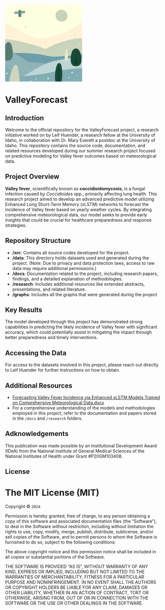 <img src="docs/images/logo.webp" alt="interpolate logo" width="250">

# ValleyForecast

## Introduction
Welcome to the official repository for the ValleyForecast project, a  research initiative worked on by Leif Huender, a research fellow at the University of Idaho, in collaboration with Dr. Mary Everett a postdoc at the University of Idaho. This repository contains the source code, documentation, and related resources developed during our summer research project focused on predictive modeling for Valley fever outcomes based on meteorological data.

## Project Overview
**Valley fever**, scientifically known as **coccidioidomycosis**, is a fungal infection caused by *Coccidioides* spp., primarily affecting lung health. This research project aimed to develop an advanced predictive model utilizing Enhanced Long Short-Term Memory (xLSTM) networks to forecast the incidence of Valley fever based on yearly weather cycles. By integrating comprehensive meteorological data, our model seeks to provide early insights that could be crucial for healthcare preparedness and response strategies.

## Repository Structure
- **/src**: Contains all source codes developed for the project.
- **/data**: This directory holds datasets used and generated during the project. (Note: Due to privacy and data protection laws, access to raw data may require additional permissions.)
- **/docs**: Documentation related to the project, including research papers, findings, and a detailed explanation of methodologies.
- **/research**: Includes additional resources like extended abstracts, presentations, and related literature.
- **/graphs**: Includes all the graphs that were generated during the project

## Key Results
The model developed through this project has demonstrated strong capabilities in predicting the likely incidence of Valley fever with significant accuracy, which could potentially assist in mitigating the impact through better preparedness and timely interventions.

## Accessing the Data
For access to the datasets involved in this project, please reach out directly to Leif Huender for further instructions on how to obtain.

## Additional Resources
- [Forecasting Valley Fever Incidence via Enhanced xLSTM Models Trained on Comprehensive Meteorological Data.docx](<research/Forecasting Valley Fever Incidence via Enhanced xLSTM Models Trained on Comprehensive Meteorological Data.docx>)
- For a comprehensive understanding of the models and methodologies employed in this project, refer to the documentation and papers stored in the `/docs` and `/research` folders.

## Adknowledgements
This publication was made possible by an Institutional Development Award (IDeA) from the National Institute of General Medical Sciences of the National Institutes of Health under Grant #P20GM103408.

## License

The MIT License (MIT)
=====================

Copyright © `2024` 

Permission is hereby granted, free of charge, to any person
obtaining a copy of this software and associated documentation
files (the “Software”), to deal in the Software without
restriction, including without limitation the rights to use,
copy, modify, merge, publish, distribute, sublicense, and/or sell
copies of the Software, and to permit persons to whom the
Software is furnished to do so, subject to the following
conditions:

The above copyright notice and this permission notice shall be
included in all copies or substantial portions of the Software.

THE SOFTWARE IS PROVIDED “AS IS”, WITHOUT WARRANTY OF ANY KIND,
EXPRESS OR IMPLIED, INCLUDING BUT NOT LIMITED TO THE WARRANTIES
OF MERCHANTABILITY, FITNESS FOR A PARTICULAR PURPOSE AND
NONINFRINGEMENT. IN NO EVENT SHALL THE AUTHORS OR COPYRIGHT
HOLDERS BE LIABLE FOR ANY CLAIM, DAMAGES OR OTHER LIABILITY,
WHETHER IN AN ACTION OF CONTRACT, TORT OR OTHERWISE, ARISING
FROM, OUT OF OR IN CONNECTION WITH THE SOFTWARE OR THE USE OR
OTHER DEALINGS IN THE SOFTWARE.
